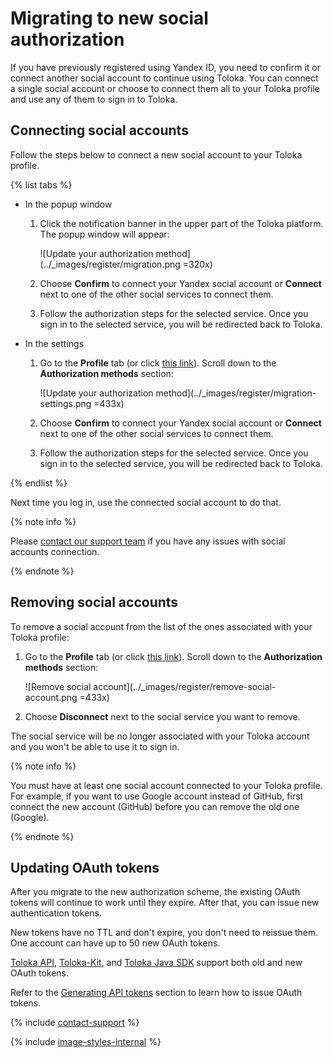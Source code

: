 # Migrating to new social authorization

If you have previously registered using Yandex ID, you need to confirm it or connect another social account to continue using Toloka. You can connect a single social account or choose to connect them all to your Toloka profile and use any of them to sign in to Toloka.

## Connecting social accounts

Follow the steps below to connect a new social account to your Toloka profile.

{% list tabs %}

- In the popup window

  1. Click the notification banner in the upper part of the Toloka platform. The popup window will appear:

      ![Update your authorization method](../_images/register/migration.png =320x)

  1. Choose **Confirm** to connect your Yandex social account or **Connect** next to one of the other social services to connect them.

  1. Follow the authorization steps for the selected service. Once you sign in to the selected service, you will be redirected back to Toloka.

- In the settings

  1. Go to the **Profile** tab (or click [this link](https://platform.toloka.ai/requester/profile)). Scroll down to the **Authorization methods** section:

      ![Update your authorization method](../_images/register/migration-settings.png =433x)

  1. Choose **Confirm** to connect your Yandex social account or **Connect** next to one of the other social services to connect them.

  1. Follow the authorization steps for the selected service. Once you sign in to the selected service, you will be redirected back to Toloka.

{% endlist %}

Next time you log in, use the connected social account to do that.

{% note info %}

Please [contact our support team](../troubleshooting/support.md) if you have any issues with social accounts connection.

{% endnote %}

## Removing social accounts

To remove a social account from the list of the ones associated with your Toloka profile:

1. Go to the **Profile** tab (or click [this link](https://platform.toloka.ai/requester/profile)). Scroll down to the **Authorization methods** section:

    ![Remove social account](../_images/register/remove-social-account.png =433x)

1. Choose **Disconnect** next to the social service you want to remove.

The social service will be no longer associated with your Toloka account and you won't be able to use it to sign in.

{% note info %}

You must have at least one social account connected to your Toloka profile. For example, if you want to use Google account instead of GitHub, first connect the new account (GitHub) before you can remove the old one (Google).

{% endnote %}

## Updating OAuth tokens

After you migrate to the new authorization scheme, the existing OAuth tokens will continue to work until they expire. After that, you can issue new authentication tokens.

New tokens have no TTL and don't expire, you don't need to reissue them. One account can have up to 50 new OAuth tokens.

[Toloka API](../../api/index.md), [Toloka-Kit](../../toloka-kit/index.md), and [Toloka Java SDK](https://github.com/toloka/toloka-java-sdk/) support both old and new OAuth tokens.

Refer to the [Generating API tokens](api-token.md) section to learn how to issue OAuth tokens.

{% include [contact-support](../_includes/contact-support.md) %}

{% include [image-styles-internal](../../../_includes/image-styles-internal.md) %}
